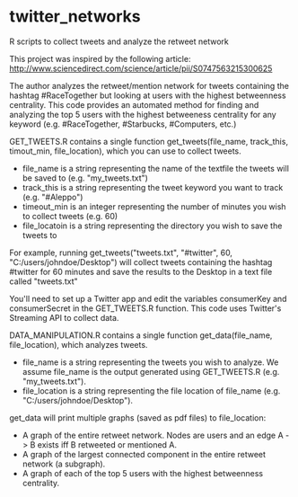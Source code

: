 # twitter_networks
R scripts to collect tweets and analyze the retweet network

This project was inspired by the following article: http://www.sciencedirect.com/science/article/pii/S0747563215300625

The author analyzes the retweet/mention network for tweets containing the hashtag #RaceTogether but looking at users with the highest betweenness centrality. This code provides an automated method for finding and analyzing the top 5 users with the highest betweeness centrality for any keyword (e.g. #RaceTogether, #Starbucks, #Computers, etc.)

GET_TWEETS.R contains a single function get_tweets(file_name, track_this, timout_min, file_location), which you can use to collect tweets.
- file_name is a string representing the name of the textfile the tweets will be saved to (e.g. "my_tweets.txt")
- track_this is a string representing the tweet keyword you want to track (e.g. "#Aleppo") 
- timeout_min is an integer representing the number of minutes you wish to collect tweets (e.g. 60)
- file_locatoin is a string representing the directory you wish to save the tweets to

For example, running get_tweets("tweets.txt", "#twitter", 60, "C:/users/johndoe/Desktop") will collect tweets containing the hashtag #twitter for 60 minutes and save the results to the Desktop in a text file called "tweets.txt"

You'll need to set up a Twitter app and edit the variables consumerKey and consumerSecret in the GET_TWEETS.R function. This code uses Twitter's Streaming API to collect data.

DATA_MANIPULATION.R contains a single function get_data(file_name, file_location), which analyzes tweets.
- file_name is a string representing the tweets you wish to analyze. We assume file_name is the output generated using GET_TWEETS.R (e.g. "my_tweets.txt").
- file_location is a string representing the file location of file_name (e.g. "C:/users/johndoe/Desktop").

get_data will print multiple graphs (saved as pdf files) to file_location:
- A graph of the entire retweet network. Nodes are users and an edge A -> B exists iff B retweeted or mentioned A.
- A graph of the largest connected component in the entire retweet network (a subgraph).
- A graph of each of the top 5 users with the highest betweenness centrality.


